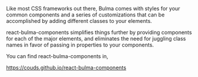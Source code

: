 Like most CSS frameworks out there, Bulma comes with styles for your common components and a series of customizations that can be accomplished by adding different classes to your elements.

react-bulma-components simplifies things further by providing components for each of the major elements, and eliminates the need for juggling class names in favor of passing in properties to your components.

You can find react-bulma-components in,

https://couds.github.io/react-bulma-components
